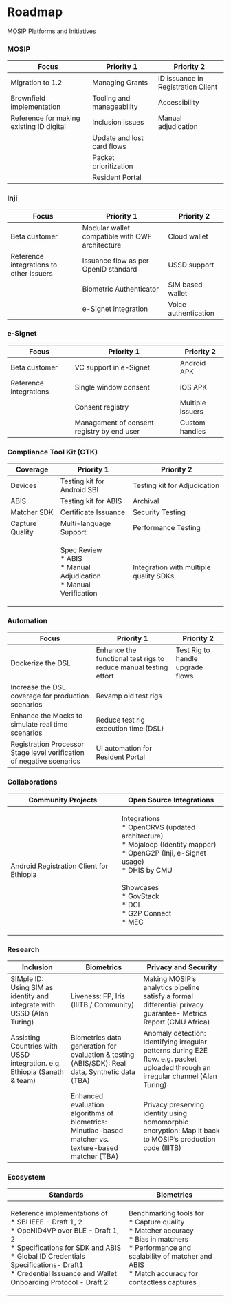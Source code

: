 # Roadmap

MOSIP Platforms and Initiatives

### MOSIP

| Focus                                    | Priority 1                 | Priority 2                         |
| ---------------------------------------- | -------------------------- | ---------------------------------- |
| Migration to 1.2                         | Managing Grants            | ID issuance in Registration Client |
| Brownfield implementation                | Tooling and manageability  | Accessibility                      |
| Reference for making existing ID digital | Inclusion issues           | Manual adjudication                |
|                                          | Update and lost card flows |                                    |
|                                          | Packet prioritization      |                                    |
|                                          | Resident Portal            |                                    |

### Inji

| Focus                                   | Priority 1                                      | Priority 2           |
| --------------------------------------- | ----------------------------------------------- | -------------------- |
| Beta customer                           | Modular wallet compatible with OWF architecture | Cloud wallet         |
| Reference integrations to other issuers | Issuance flow as per OpenID standard            | USSD support         |
|                                         | Biometric Authenticator                         | SIM based wallet     |
|                                         | e-Signet integration                            | Voice authentication |

### e-Signet

| Focus                  | Priority 1                                 | Priority 2       |
| ---------------------- | ------------------------------------------ | ---------------- |
| Beta customer          | VC support in e-Signet                     | Android APK      |
| Reference integrations | Single window consent                      | iOS APK          |
|                        | Consent registry                           | Multiple issuers |
|                        | Management of consent registry by end user | Custom handles   |

### Compliance Tool Kit (CTK)

| Coverage        | Priority 1                                                                     | Priority 2                             |
| --------------- | ------------------------------------------------------------------------------ | -------------------------------------- |
| Devices         | Testing kit for Android SBI                                                    | Testing kit for Adjudication           |
| ABIS            | Testing kit for ABIS                                                           | Archival                               |
| Matcher SDK     | Certificate Issuance                                                           | Security Testing                       |
| Capture Quality | Multi-language Support                                                         | Performance Testing                    |
|                 | <p>Spec Review<br>* ABIS<br>* Manual Adjudication<br>* Manual Verification</p> | Integration with multiple quality SDKs |

### Automation

| Focus                                                                 | Priority 1                                                       | Priority 2                       |
| --------------------------------------------------------------------- | ---------------------------------------------------------------- | -------------------------------- |
| Dockerize the DSL                                                     | Enhance the functional test rigs to reduce manual testing effort | Test Rig to handle upgrade flows |
| Increase the DSL coverage for production scenarios                    | Revamp old test rigs                                             |                                  |
| Enhance the Mocks to simulate real time scenarios                     | Reduce test rig execution time (DSL)                             |                                  |
| Registration Processor Stage level verification of negative scenarios | UI automation for Resident Portal                                |                                  |

### Collaborations

| Community Projects                       | Open Source Integrations                                                                                                                                                                                        |
| ---------------------------------------- | --------------------------------------------------------------------------------------------------------------------------------------------------------------------------------------------------------------- |
| Android Registration Client for Ethiopia | <p>Integrations<br>* OpenCRVS (updated architecture)<br>* Mojaloop (Identity mapper)<br>* OpenG2P (Inji, e-Signet usage)<br>* DHIS by CMU<br><br>Showcases<br>* GovStack<br>* DCI<br>* G2P Connect<br>* MEC</p> |

### Research

| Inclusion                                                                | Biometrics                                                                                           | Privacy and Security                                                                                                               |
| ------------------------------------------------------------------------ | ---------------------------------------------------------------------------------------------------- | ---------------------------------------------------------------------------------------------------------------------------------- |
| SIMple ID: Using SIM as identity and integrate with USSD (Alan Turing)   | Liveness: FP, Iris (IIITB / Community)                                                               | Making MOSIP’s analytics pipeline satisfy a formal differential privacy guarantee- Metrics Report (CMU Africa)                     |
| Assisting Countries with USSD integration. e.g. Ethiopia (Sanath & team) | Biometrics data generation for evaluation & testing (ABIS/SDK): Real data, Synthetic data (TBA)      | Anomaly detection: Identifying irregular patterns during E2E flow. e.g. packet uploaded through an irregular channel (Alan Turing) |
|                                                                          | Enhanced evaluation algorithms of biometrics: Minutiae-based matcher vs. texture-based matcher (TBA) | Privacy preserving identity using homomorphic encryption: Map it back to MOSIP’s production code (IIITB)                           |

### Ecosystem

| Standards                                                                                                                                                                                                                                                    | Biometrics                                                                                                                                                                                       |
| ------------------------------------------------------------------------------------------------------------------------------------------------------------------------------------------------------------------------------------------------------------ | ------------------------------------------------------------------------------------------------------------------------------------------------------------------------------------------------ |
| <p>Reference implementations of<br>* SBI IEEE - Draft 1, 2<br>* OpeNID4VP over BLE - Draft 1, 2<br>* Specifications for SDK and ABIS<br>* Global ID Credentials Specifications- Draft1<br>* Credential Issuance and Wallet Onboarding Protocol - Draft 2</p> | <p>Benchmarking tools for<br>* Capture quality<br>* Matcher accuracy<br>* Bias in matchers<br>* Performance and scalability of matcher and ABIS<br>* Match accuracy for contactless captures</p> |
